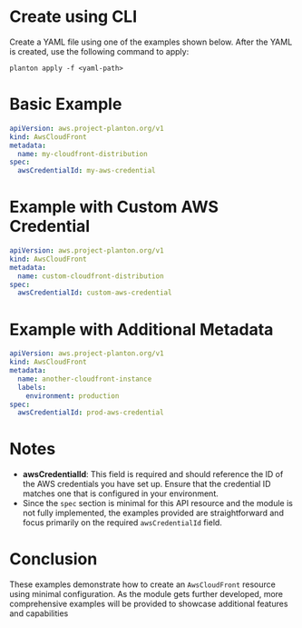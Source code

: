 # Create using CLI

Create a YAML file using one of the examples shown below. After the YAML is created, use the following command to apply:

```shell
planton apply -f <yaml-path>
```

# Basic Example

```yaml
apiVersion: aws.project-planton.org/v1
kind: AwsCloudFront
metadata:
  name: my-cloudfront-distribution
spec:
  awsCredentialId: my-aws-credential
```

# Example with Custom AWS Credential

```yaml
apiVersion: aws.project-planton.org/v1
kind: AwsCloudFront
metadata:
  name: custom-cloudfront-distribution
spec:
  awsCredentialId: custom-aws-credential
```

# Example with Additional Metadata

```yaml
apiVersion: aws.project-planton.org/v1
kind: AwsCloudFront
metadata:
  name: another-cloudfront-instance
  labels:
    environment: production
spec:
  awsCredentialId: prod-aws-credential
```

# Notes

- **awsCredentialId**: This field is required and should reference the ID of the AWS credentials you have set up. Ensure that the credential ID matches one that is configured in your environment.
- Since the `spec` section is minimal for this API resource and the module is not fully implemented, the examples provided are straightforward and focus primarily on the required `awsCredentialId` field.

# Conclusion

These examples demonstrate how to create an `AwsCloudFront` resource using minimal configuration. As the module gets further developed, more comprehensive examples will be provided to showcase additional features and capabilities
